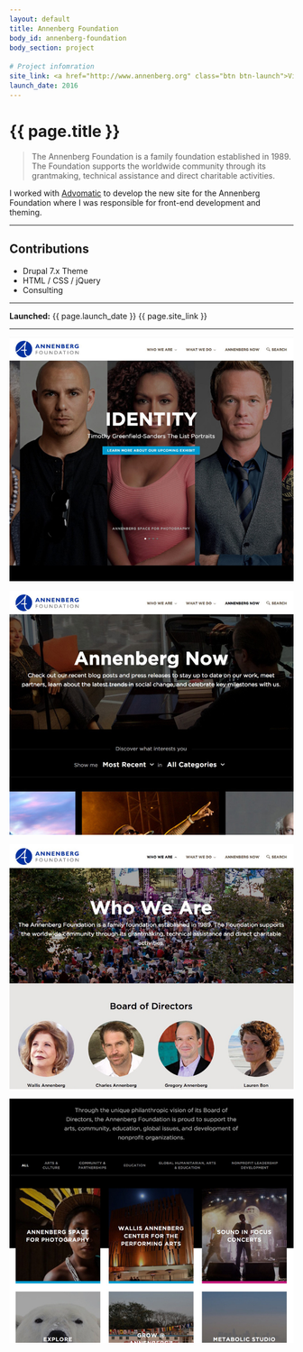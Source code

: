 ```yaml
---
layout: default
title: Annenberg Foundation
body_id: annenberg-foundation
body_section: project

# Project infomration
site_link: <a href="http://www.annenberg.org" class="btn btn-launch">View site</a>
launch_date: 2016
---
```


# {{ page.title }}

> The Annenberg Foundation is a family foundation established in 1989. The Foundation supports the worldwide community through its grantmaking, technical assistance and direct charitable activities.

I worked with [Advomatic](https://www.advomatic.com) to develop the new site for the Annenberg Foundation where I was responsible for front-end development and theming.

---

## Contributions

* Drupal 7.x Theme
* HTML / CSS / jQuery
* Consulting

---

**Launched:** {{ page.launch_date }} {{ page.site_link }}

---

![Home](screenshots/home.jpg)

![Annenberg Now](screenshots/annenberg-now.jpg)

![Who We Are](screenshots/who-we-are.jpg)

![Initiatives](screenshots/initiatives.jpg)
